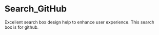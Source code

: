 # Search_GitHub
Excellent search box design help to enhance user experience. This search box is for github.
